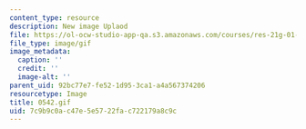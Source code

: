 ```yaml
---
content_type: resource
description: New image Uplaod
file: https://ol-ocw-studio-app-qa.s3.amazonaws.com/courses/res-21g-01-kana-spring-2010/7c9b9c0ac47e5e5722fac722179a8c9c_0542.gif
file_type: image/gif
image_metadata:
  caption: ''
  credit: ''
  image-alt: ''
parent_uid: 92bc77e7-fe52-1d95-3ca1-a4a567374206
resourcetype: Image
title: 0542.gif
uid: 7c9b9c0a-c47e-5e57-22fa-c722179a8c9c
---
```

